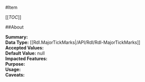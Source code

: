 #Item

[[_TOC_]]

##About

**Summary:**   
**Data Type:** [[Rdl.MajorTickMarks|/API/Rdl/Rdl-MajorTickMarks]]  
**Accepted Values:**   
**Default Value:** null  
**Impacted Features:**   
**Purpose:**   
**Usage:**   
**Caveats:**   

